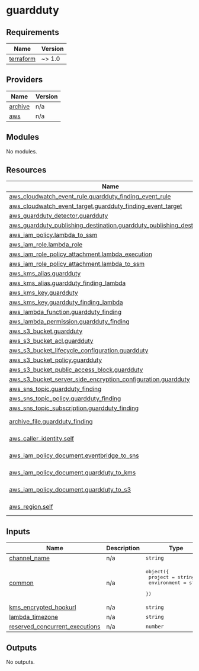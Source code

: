 # guardduty

## Requirements

| Name | Version |
|------|---------|
| <a name="requirement_terraform"></a> [terraform](#requirement\_terraform) | ~> 1.0 |

## Providers

| Name | Version |
|------|---------|
| <a name="provider_archive"></a> [archive](#provider\_archive) | n/a |
| <a name="provider_aws"></a> [aws](#provider\_aws) | n/a |

## Modules

No modules.

## Resources

| Name | Type |
|------|------|
| [aws_cloudwatch_event_rule.guardduty_finding_event_rule](https://registry.terraform.io/providers/hashicorp/aws/latest/docs/resources/cloudwatch_event_rule) | resource |
| [aws_cloudwatch_event_target.guardduty_finding_event_target](https://registry.terraform.io/providers/hashicorp/aws/latest/docs/resources/cloudwatch_event_target) | resource |
| [aws_guardduty_detector.guardduty](https://registry.terraform.io/providers/hashicorp/aws/latest/docs/resources/guardduty_detector) | resource |
| [aws_guardduty_publishing_destination.guardduty_publishing_destination](https://registry.terraform.io/providers/hashicorp/aws/latest/docs/resources/guardduty_publishing_destination) | resource |
| [aws_iam_policy.lambda_to_ssm](https://registry.terraform.io/providers/hashicorp/aws/latest/docs/resources/iam_policy) | resource |
| [aws_iam_role.lambda_role](https://registry.terraform.io/providers/hashicorp/aws/latest/docs/resources/iam_role) | resource |
| [aws_iam_role_policy_attachment.lambda_execution](https://registry.terraform.io/providers/hashicorp/aws/latest/docs/resources/iam_role_policy_attachment) | resource |
| [aws_iam_role_policy_attachment.lambda_to_ssm](https://registry.terraform.io/providers/hashicorp/aws/latest/docs/resources/iam_role_policy_attachment) | resource |
| [aws_kms_alias.guardduty](https://registry.terraform.io/providers/hashicorp/aws/latest/docs/resources/kms_alias) | resource |
| [aws_kms_alias.guardduty_finding_lambda](https://registry.terraform.io/providers/hashicorp/aws/latest/docs/resources/kms_alias) | resource |
| [aws_kms_key.guardduty](https://registry.terraform.io/providers/hashicorp/aws/latest/docs/resources/kms_key) | resource |
| [aws_kms_key.guardduty_finding_lambda](https://registry.terraform.io/providers/hashicorp/aws/latest/docs/resources/kms_key) | resource |
| [aws_lambda_function.guardduty_finding](https://registry.terraform.io/providers/hashicorp/aws/latest/docs/resources/lambda_function) | resource |
| [aws_lambda_permission.guardduty_finding](https://registry.terraform.io/providers/hashicorp/aws/latest/docs/resources/lambda_permission) | resource |
| [aws_s3_bucket.guardduty](https://registry.terraform.io/providers/hashicorp/aws/latest/docs/resources/s3_bucket) | resource |
| [aws_s3_bucket_acl.guardduty](https://registry.terraform.io/providers/hashicorp/aws/latest/docs/resources/s3_bucket_acl) | resource |
| [aws_s3_bucket_lifecycle_configuration.guardduty](https://registry.terraform.io/providers/hashicorp/aws/latest/docs/resources/s3_bucket_lifecycle_configuration) | resource |
| [aws_s3_bucket_policy.guardduty](https://registry.terraform.io/providers/hashicorp/aws/latest/docs/resources/s3_bucket_policy) | resource |
| [aws_s3_bucket_public_access_block.guardduty](https://registry.terraform.io/providers/hashicorp/aws/latest/docs/resources/s3_bucket_public_access_block) | resource |
| [aws_s3_bucket_server_side_encryption_configuration.guardduty](https://registry.terraform.io/providers/hashicorp/aws/latest/docs/resources/s3_bucket_server_side_encryption_configuration) | resource |
| [aws_sns_topic.guardduty_finding](https://registry.terraform.io/providers/hashicorp/aws/latest/docs/resources/sns_topic) | resource |
| [aws_sns_topic_policy.guardduty_finding](https://registry.terraform.io/providers/hashicorp/aws/latest/docs/resources/sns_topic_policy) | resource |
| [aws_sns_topic_subscription.guardduty_finding](https://registry.terraform.io/providers/hashicorp/aws/latest/docs/resources/sns_topic_subscription) | resource |
| [archive_file.guardduty_finding](https://registry.terraform.io/providers/hashicorp/archive/latest/docs/data-sources/file) | data source |
| [aws_caller_identity.self](https://registry.terraform.io/providers/hashicorp/aws/latest/docs/data-sources/caller_identity) | data source |
| [aws_iam_policy_document.eventbridge_to_sns](https://registry.terraform.io/providers/hashicorp/aws/latest/docs/data-sources/iam_policy_document) | data source |
| [aws_iam_policy_document.guardduty_to_kms](https://registry.terraform.io/providers/hashicorp/aws/latest/docs/data-sources/iam_policy_document) | data source |
| [aws_iam_policy_document.guardduty_to_s3](https://registry.terraform.io/providers/hashicorp/aws/latest/docs/data-sources/iam_policy_document) | data source |
| [aws_region.self](https://registry.terraform.io/providers/hashicorp/aws/latest/docs/data-sources/region) | data source |

## Inputs

| Name | Description | Type | Default | Required |
|------|-------------|------|---------|:--------:|
| <a name="input_channel_name"></a> [channel\_name](#input\_channel\_name) | n/a | `string` | n/a | yes |
| <a name="input_common"></a> [common](#input\_common) | n/a | <pre>object({<br>    project     = string<br>    environment = string<br>  })</pre> | <pre>{<br>  "environment": "",<br>  "project": ""<br>}</pre> | no |
| <a name="input_kms_encrypted_hookurl"></a> [kms\_encrypted\_hookurl](#input\_kms\_encrypted\_hookurl) | n/a | `string` | n/a | yes |
| <a name="input_lambda_timezone"></a> [lambda\_timezone](#input\_lambda\_timezone) | n/a | `string` | `"Asia/Tokyo"` | no |
| <a name="input_reserved_concurrent_executions"></a> [reserved\_concurrent\_executions](#input\_reserved\_concurrent\_executions) | n/a | `number` | `-1` | no |

## Outputs

No outputs.
